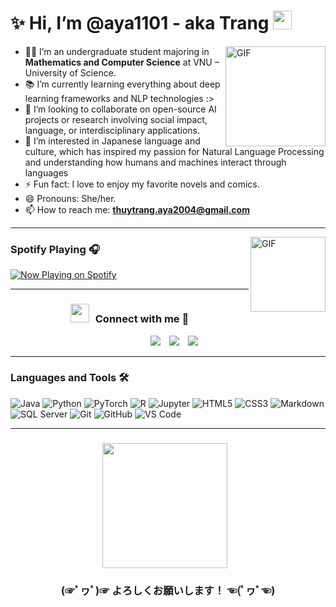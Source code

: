 #  ✨ Hi, I’m @aya1101 - aka Trang <img width="30px" src="https://media.tenor.com/images/3b388fe03da271d2674faf85eb7c3fcd/tenor.gif" />

<img align="right" alt="GIF" height="160px" src="https://media.giphy.com/media/du3J3cXyzhj75IOgvA/giphy.gif" />

- 👨‍💻 I’m an undergraduate student majoring in **Mathematics and Computer Science** at VNU – University of Science.  
- 📚 I’m currently learning everything about deep learning frameworks and NLP technologies :>
- 💞️ I’m looking to collaborate on open-source AI projects or research involving social impact, language, or interdisciplinary applications.  
- 👀 I’m interested in Japanese language and culture, which has inspired my passion for Natural Language Processing and understanding how humans and machines interact through languages 
- ⚡ Fun fact: I love to enjoy my favorite novels and comics.
- 😄 Pronouns: She/her.
- 📫 How to reach me: **thuytrang.aya2004@gmail.com**

---
<img align="right" alt="GIF" height="120px" src="https://media.giphy.com/media/J5B1Y8QZnzXXbLQIBu/giphy.gif" />


### Spotify Playing 🎧

[![Now Playing on Spotify](https://img.shields.io/badge/Now%20Playing-Ojos%20Tristes%20%E2%80%93%20Selena%20Gomez-1DB954?style=for-the-badge&logo=spotify&logoColor=white)](https://open.spotify.com/track/1DFmBjoeQN9DpOVTEewyx0?si=344a65e21352440c)

</div>


---

<h3 align="center" > <img src="https://media.giphy.com/media/iY8CRBdQXODJSCERIr/giphy.gif" width="30" height="30" style="margin-right: 10px;">Connect with me 🤝 </h3>

<p align="center">

 <div align="center"  class="icons-social" style="margin-left: 10px;">
        <a style="margin-left: 10px;"  target="_blank" href="https://www.linkedin.com/in/thuy-trang-nguyen-k67hus/">
			<img src="https://img.icons8.com/doodle/40/000000/linkedin--v2.png"></a>
        <a style="margin-left: 10px;" target="_blank" href="https://github.com/aya1101">
		<img src="https://img.icons8.com/doodle/40/000000/github--v1.png"></a>
        <a style="margin-left: 10px;" target="_blank" href="https://www.instagram.com/ayakaka.1101/">
			<img src="https://img.icons8.com/doodle/40/000000/instagram-new--v2.png"></a>
      </div>

</p>


---

### Languages and Tools 🛠 

![Java](https://img.shields.io/badge/-Java-5B4638?style=flat-square&logo=java&logoColor=ffffff)
![Python](https://img.shields.io/badge/-Python-3776AB?style=flat-square&logo=python&logoColor=ffffff)
![PyTorch](https://img.shields.io/badge/-PyTorch-EE4C2C?style=flat-square&logo=pytorch&logoColor=ffffff)
![R](https://img.shields.io/badge/-R-276DC3?style=flat-square&logo=r&logoColor=ffffff)
![Jupyter](https://img.shields.io/badge/-Jupyter-F37626?style=flat-square&logo=jupyter&logoColor=ffffff)
![HTML5](https://img.shields.io/badge/-HTML5-E44D27?style=flat-square&logo=html5&logoColor=ffffff)
![CSS3](https://img.shields.io/badge/-CSS3-1572B6?style=flat-square&logo=css3&logoColor=ffffff)
![Markdown](https://img.shields.io/badge/-Markdown-000000?style=flat-square&logo=markdown&logoColor=ffffff)
![SQL Server](https://img.shields.io/badge/-SQL%20Server-CC2927?style=flat-square&logo=microsoft-sql-server&logoColor=ffffff)
![Git](https://img.shields.io/badge/-Git-F05032?style=flat-square&logo=git&logoColor=ffffff)
![GitHub](https://img.shields.io/badge/-GitHub-181717?style=flat-square&logo=github&logoColor=ffffff)
![VS Code](https://img.shields.io/badge/-VS%20Code-007ACC?style=flat-square&logo=visual-studio-code&logoColor=ffffff)
<br/>

---
<h3 align="center" > <img src="https://www.gifcen.com/wp-content/uploads/2022/06/anime-girl-gif-6.gif" width="200"  style="margin-right: 10px;"></h3>
<h3 align = "center"> (☞ﾟヮﾟ)☞ よろしくお願いします！ ☜(ﾟヮﾟ☜)</h3>

